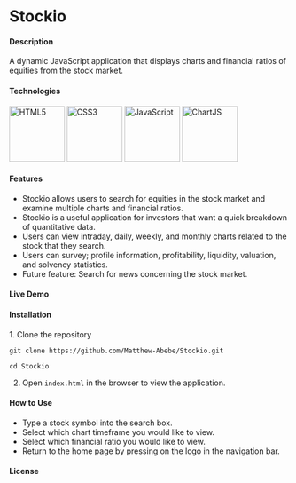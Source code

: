 # Stockio

<h4>Description</h4>
A dynamic JavaScript application that displays charts and financial ratios of equities from the stock market.

<h4>Technologies</h4>
<p float="left">
<img alt="HTML5" src="https://upload.wikimedia.org/wikipedia/commons/thumb/6/61/HTML5_logo_and_wordmark.svg/512px-HTML5_logo_and_wordmark.svg.png" width="100" height="100" />
<img alt="CSS3" src="https://upload.wikimedia.org/wikipedia/commons/d/d5/CSS3_logo_and_wordmark.svg" width="100" height="100" />
<img alt="JavaScript" src="https://upload.wikimedia.org/wikipedia/commons/thumb/9/99/Unofficial_JavaScript_logo_2.svg/480px-Unofficial_JavaScript_logo_2.svg.png" width="100" height="100" />
<img alt="ChartJS" src="https://www.chartjs.org/media/logo-title.svg" width="100" height="100" />
</p>

<h4>Features</h4>

* Stockio allows users to search for equities in the stock market and examine multiple charts and financial ratios.
* Stockio is a useful application for investors that want a quick breakdown of quantitative data.
* Users can view intraday, daily, weekly, and monthly charts related to the stock that they search.
* Users can survey; profile information, profitability, liquidity, valuation, and solvency statistics.
* Future feature: Search for news concerning the stock market.

<h4>Live Demo</h4>

<h4>Installation</h4>
  1. Clone the repository

```
git clone https://github.com/Matthew-Abebe/Stockio.git

cd Stockio
```
  2. Open ```index.html``` in the browser to view the application.

<h4>How to Use</h4>

* Type a stock symbol into the search box.
* Select which chart timeframe you would like to view.
* Select which financial ratio you would like to view.
* Return to the home page by pressing on the logo in the navigation bar.

<h4>License</h4>
